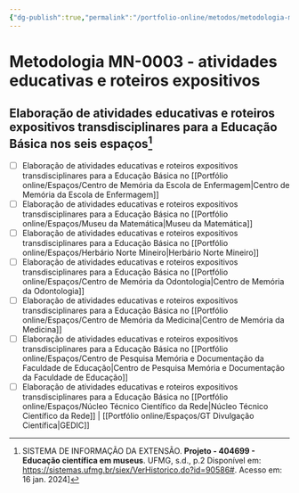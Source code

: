 ```yaml
---
{"dg-publish":true,"permalink":"/portfolio-online/metodos/metodologia-mn-0003-atividades-educativas-e-roteiros-expositivos/","tags":["💼/🎯/🛠️"],"created":"2024-02-05T11:59:48.939-03:00","updated":"2024-02-10T15:28:42.558-03:00"}
---
```



# Metodologia MN-0003 - atividades educativas e roteiros expositivos

## Elaboração de atividades educativas e roteiros expositivos transdisciplinares para a Educação Básica nos seis espaços[^1]  
[^1]:SISTEMA DE INFORMAÇÃO DA EXTENSÃO. **Projeto - 404699 - Educação científica em museus**. UFMG, s.d., p.2 Disponível em: <https://sistemas.ufmg.br/siex/VerHistorico.do?id=90586#>. Acesso em: 16 jan. 2024]

- [ ] Elaboração de atividades educativas e roteiros expositivos transdisciplinares para a Educação Básica no [[Portfólio online/Espaços/Centro de Memória da Escola de Enfermagem\|Centro de Memória da Escola de Enfermagem]]
- [ ] Elaboração de atividades educativas e roteiros expositivos transdisciplinares para a Educação Básica no [[Portfólio online/Espaços/Museu da Matemática\|Museu da Matemática]]
- [ ] Elaboração de atividades educativas e roteiros expositivos transdisciplinares para a Educação Básica no [[Portfólio online/Espaços/Herbário Norte Mineiro\|Herbário Norte Mineiro]]
- [ ] Elaboração de atividades educativas e roteiros expositivos transdisciplinares para a Educação Básica no [[Portfólio online/Espaços/Centro de Memória da Odontologia\|Centro de Memória da Odontologia]]
- [ ] Elaboração de atividades educativas e roteiros expositivos transdisciplinares para a Educação Básica no [[Portfólio online/Espaços/Centro de Memória da Medicina\|Centro de Memória da Medicina]]
- [ ] Elaboração de atividades educativas e roteiros expositivos transdisciplinares para a Educação Básica no [[Portfólio online/Espaços/Centro de Pesquisa Memória e Documentação da Faculdade de Educação\|Centro de Pesquisa Memória e Documentação da Faculdade de Educação]]
- [ ] Elaboração de atividades educativas e roteiros expositivos transdisciplinares para a Educação Básica no [[Portfólio online/Espaços/Núcleo Técnico Científico da Rede\|Núcleo Técnico Científico da Rede]] | [[Portfólio online/Espaços/GT Divulgação Científica\|GEDIC]]